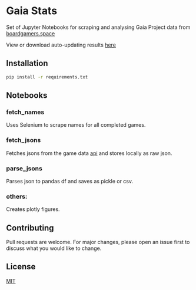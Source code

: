 # Gaia Stats

Set of Jupyter Notebooks for scraping and analysing Gaia Project data from [boardgamers.space](https://www.boardgamers.space/boardgame/gaia-project) 

View or download auto-updating results [here](https://timgladyshev.com/gaia_stats/)

## Installation
```bash
pip install -r requirements.txt
```

## Notebooks

### fetch_names
Uses Selenium to scrape names for all completed games.

### fetch_jsons
Fetches jsons from the game data [api](https://www.boardgamers.space/api/game/Modern-riddle-1723) and stores locally as raw json.

### parse_jsons
Parses json to pandas df and saves as pickle or csv.

### others:
Creates plotly figures. 

## Contributing
Pull requests are welcome. For major changes, please open an issue first to discuss what you would like to change.

## License
[MIT](https://choosealicense.com/licenses/mit/)